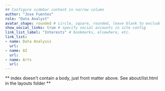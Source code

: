 ```yaml
---
## Configure sidebar content in narrow column
author: "Jose Fuentes"
role: "Data Analyst"
avatar_shape: rounded # circle, square, rounded, leave blank to exclude
show_social_links: true # specify social accounts in site config
link_list_label: "Interests" # bookmarks, elsewhere, etc.
link_list:
- name: Data Analysis
  url: 
- name: AI
  url: 
- name: Arts
  url: 
---
```


** index doesn't contain a body, just front matter above.
See about/list.html in the layouts folder **